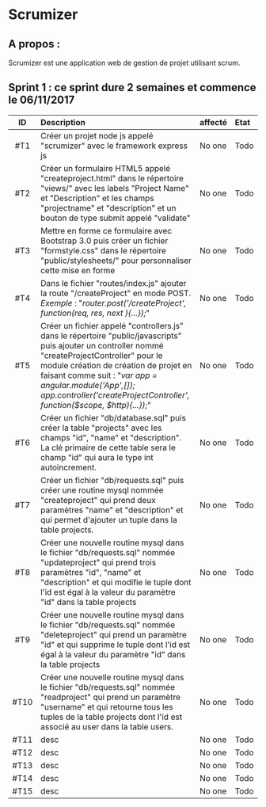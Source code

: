 Scrumizer
=========

A propos :
----------

Scrumizer est une application web de gestion de projet utilisant scrum.

Sprint 1 : ce sprint dure 2 semaines et commence le 06/11/2017
---------


|ID |Description|affecté|Etat|
|:-:|:----------|:---|:---|
|#T1|Créer un projet node js appelé "scrumizer" avec le framework express js |No one|Todo|
|#T2|Créer un formulaire HTML5 appelé "createproject.html" dans le répertoire "views/" avec les labels "Project Name" et "Description" et les champs "projectname" et "description" et un bouton de type submit appelé "validate" |No one|Todo|
|#T3|Mettre en forme ce formulaire avec Bootstrap 3.0 puis créer un fichier "formstyle.css" dans le répertoire "public/stylesheets/" pour personnaliser cette mise en forme|No one|Todo|
|#T4|Dans le fichier "routes/index.js" ajouter la route "/createProject" en mode POST. *Exemple* : "*router.post('/createProject', function(req, res, next ){...});*"|No one|Todo|
|#T5|Créer un fichier appelé "controllers.js" dans le répertoire "public/javascripts" puis ajouter un controller nommé "createProjectController" pour le module création de création de projet en faisant comme suit : "*var app = angular.module('App',[]); app.controller('createProjectController', function($scope, $http){...});*"|No one|Todo|
|#T6|Créer un fichier "db/database.sql" puis créer la table "projects" avec les champs "id", "name" et "description". La clé primaire de cette table sera le champ "id" qui aura le type int autoincrement.|No one|Todo|
|#T7|Créer un fichier "db/requests.sql" puis créer une routine mysql nommée "createproject" qui prend deux paramètres "name" et "description" et qui permet d'ajouter un tuple dans la table projects. |No one|Todo|
|#T8|Créer une nouvelle routine mysql dans le fichier "db/requests.sql" nommée "updateproject" qui prend trois paramètres "id", "name" et "description" et qui modifie le tuple dont l'id est égal à la valeur du paramètre "id" dans la table projects|No one|Todo|
|#T9|Créer une nouvelle routine mysql dans le fichier "db/requests.sql" nommée "deleteproject" qui prend un paramètre "id" et qui supprime le tuple dont l'id est égal à la valeur du paramètre "id" dans la table projects|No one|Todo|
|#T10|Créer une nouvelle routine mysql dans le fichier "db/requests.sql" nommée "readproject" qui prend un paramètre "username" et qui retourne tous les tuples de la table projects dont l'id est associé au user dans la table users.|No one|Todo|
|#T11|desc|No one|Todo|
|#T12|desc|No one|Todo|
|#T13|desc|No one|Todo|
|#T14|desc|No one|Todo|
|#T15|desc|No one|Todo|